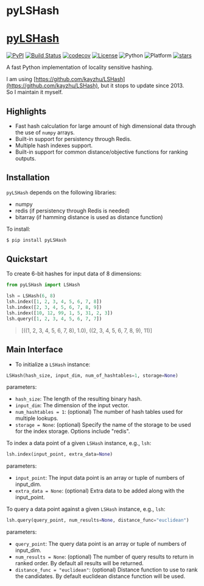 # pyLSHash

# [pyLSHash](https://github.com/guofei9987/pyLSHash)

[![PyPI](https://img.shields.io/pypi/v/pyLSHash)](https://pypi.org/project/pyLSHash/)
[![Build Status](https://app.travis-ci.com/guofei9987/pyLSHash.svg?branch=main)](https://app.travis-ci.com/guofei9987/pyLSHash)
[![codecov](https://codecov.io/gh/guofei9987/pyLSHash/branch/main/graph/badge.svg)](https://codecov.io/gh/guofei9987/pyLSHash)
[![License](https://img.shields.io/pypi/l/pyLSHash.svg)](https://github.com/guofei9987/pyLSHash/blob/master/LICENSE)
![Python](https://img.shields.io/badge/python->=3.5-green.svg)
![Platform](https://img.shields.io/badge/platform-windows%20|%20linux%20|%20macos-green.svg)
[![stars](https://img.shields.io/github/stars/guofei9987/pyLSHash?style=social)](https://github.com/guofei9987/pyLSHash/fork)


A fast Python implementation of locality sensitive hashing.

I am using [https://github.com/kayzhu/LSHash](https://github.com/kayzhu/LSHash), but it stops to update since 2013.  
So I maintain it myself.

## Highlights

- Fast hash calculation for large amount of high dimensional data through the use of `numpy` arrays.
- Built-in support for persistency through Redis.
- Multiple hash indexes support.
- Built-in support for common distance/objective functions for ranking outputs.

## Installation


`pyLSHash` depends on the following libraries:

- numpy
- redis (if persistency through Redis is needed)
- bitarray (if hamming distance is used as distance function)

To install:


```bash
$ pip install pyLSHash
```

## Quickstart

To create 6-bit hashes for input data of 8 dimensions:


```python
from pyLSHash import LSHash

lsh = LSHash(6, 8)
lsh.index([1, 2, 3, 4, 5, 6, 7, 8])
lsh.index([2, 3, 4, 5, 6, 7, 8, 9])
lsh.index([10, 12, 99, 1, 5, 31, 2, 3])
lsh.query([1, 2, 3, 4, 5, 6, 7, 7])
```

>[((1, 2, 3, 4, 5, 6, 7, 8), 1.0),
((2, 3, 4, 5, 6, 7, 8, 9), 11)]


## Main Interface


- To initialize a `LSHash` instance:


```python
LSHash(hash_size, input_dim, num_of_hashtables=1, storage=None)
```

parameters:

- ``hash_size``: The length of the resulting binary hash.
- ``input_dim``: The dimension of the input vector.
- ``num_hashtables = 1``: (optional) The number of hash tables used for multiple lookups.
- ``storage = None``: (optional) Specify the name of the storage to be used for the index storage. Options include "redis".


To index a data point of a given ``LSHash`` instance, e.g., ``lsh``:

```python
lsh.index(input_point, extra_data=None)
```

    

parameters:

- ``input_point``: The input data point is an array or tuple of numbers of input_dim.
- ``extra_data = None``: (optional) Extra data to be added along with the input_point.

To query a data point against a given ``LSHash`` instance, e.g., ``lsh``:

```python
lsh.query(query_point, num_results=None, distance_func="euclidean")
```

parameters:

- ``query_point``: The query data point is an array or tuple of numbers of input_dim.
- ``num_results = None``: (optional) The number of query results to return in ranked order. By default all results will be returned.
- ``distance_func = "euclidean"``: (optional) Distance function to use to rank the candidates. By default euclidean distance function will be used.


